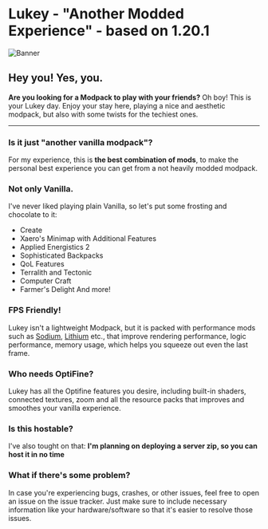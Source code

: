 # Lukey - "Another Modded Experience" - based on 1.20.1

![Banner](https://cdn.modrinth.com/data/ReJdx1Cz/images/15f689faf037a339d54bf8000e0ca9ea21eed48f.png)

## Hey you! Yes, you.
**Are you looking for a Modpack to play with your friends?**
Oh boy! This is your Lukey day.
Enjoy your stay here, playing a nice and aesthetic modpack, but also with some twists for the techiest ones.

---

### Is it just "another vanilla modpack"?
For my experience, this is **the best combination of mods**, to make the personal best experience you can get from a not heavily modded modpack.
### Not only Vanilla.
I've never liked playing plain Vanilla, so let's put some frosting and chocolate to it: 
- Create
- Xaero's Minimap with Additional Features
- Applied Energistics 2
- Sophisticated Backpacks
- QoL Features
- Terralith and Tectonic
- Computer Craft
- Farmer's Delight
And more!
### FPS Friendly!
Lukey isn't a lightweight Modpack, but it is packed with performance mods such as [Sodium](https://modrinth.com/mod/sodium), [Lithium](https://modrinth.com/mod/lithium) etc., that improve rendering performance, logic performance, memory usage, which helps you squeeze out even the last frame.
### Who needs OptiFine?
Lukey has all the Optifine features you desire, including built-in shaders, connected textures, zoom and all the resource packs that improves and smoothes your vanilla experience.
### Is this hostable?
I've also tought on that:
**I'm planning on deploying a server zip, so you can host it in no time**
### What if there's some problem?
In case you're experiencing bugs, crashes, or other issues, feel free to open an issue on the issue tracker. 
Just make sure to include necessary information like your hardware/software so that it's easier to resolve those issues.
